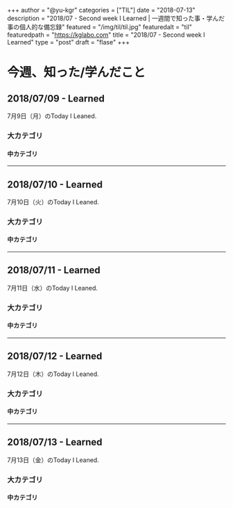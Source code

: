 +++
author = "@yu-kgr"
categories = ["TIL"]
date = "2018-07-13"
description = "2018/07 - Second week I Learned | 一週間で知った事・学んだ事の個人的な備忘録"
featured = "/img/til/til.jpg"
featuredalt = "til"
featuredpath = "https://kglabo.com"
title = "2018/07 - Second week I Learned"
type = "post"
draft = "flase"
+++

# 今週、知った/学んだこと

<!-- tags = [""] -->

## 2018/07/09 - Learned

7月9日（月）のToday I Leaned.

### 大カテゴリ

#### 中カテゴリ

---

## 2018/07/10 - Learned

7月10日（火）のToday I Leaned.

### 大カテゴリ

#### 中カテゴリ

----

## 2018/07/11 - Learned

7月11日（水）のToday I Leaned.

### 大カテゴリ

#### 中カテゴリ

---

## 2018/07/12 - Learned

7月12日（木）のToday I Leaned.

### 大カテゴリ

#### 中カテゴリ

---

## 2018/07/13 - Learned

7月13日（金）のToday I Leaned.

### 大カテゴリ

#### 中カテゴリ
